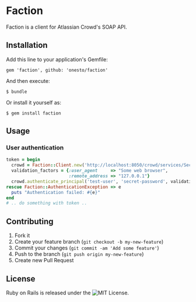 # Faction

Faction is a client for Atlassian Crowd's SOAP API.

## Installation

Add this line to your application's Gemfile:

    gem 'faction', github: 'onesto/faction'

And then execute:

    $ bundle

Or install it yourself as:

    $ gem install faction

## Usage

### User authentication

```ruby
token = begin
  crowd = Faction::Client.new('http://localhost:8050/crowd/services/SecurityServer', 'myapp', 'secret')
  validation_factors = {:user_agent     => "Some web browser",
                        :remote_address => "127.0.0.1"}
  crowd.authenticate_principal('test-user', 'secret-password', validation_factors)
rescue Faction::AuthenticationException => e
  puts "Authentication failed: #{e}"
end
# .. do something with token ..
```

## Contributing

1. Fork it
2. Create your feature branch (`git checkout -b my-new-feature`)
3. Commit your changes (`git commit -am 'Add some feature'`)
4. Push to the branch (`git push origin my-new-feature`)
5. Create new Pull Request

## License

Ruby on Rails is released under the ![MIT License](http://opensource.org/licenses/MIT).
